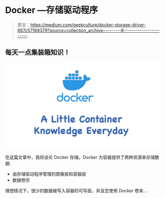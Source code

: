 # Docker —存储驱动程序

> 原文：<https://medium.com/geekculture/docker-storage-driver-667c57169379?source=collection_archive---------8----------------------->

## 每天一点集装箱知识！

![](img/bdeb8c6bf286c8e19173c70a7a93d92a.png)

在这篇文章中，我将谈论 Docker 存储。Docker 为容器提供了两种资源来存储数据:

*   由存储驱动程序管理的图像层和容器层
*   数据卷宗

理想情况下，很少的数据被写入容器的可写层，并且您使用 Docker 卷来…